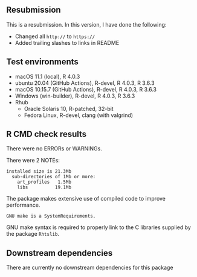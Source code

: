 ## Resubmission

This is a resubmission. In this version, I have done the following:

- Changed all `http://` to `https://`
- Added trailing slashes to links in README


## Test environments

* macOS 11.1 (local), R 4.0.3
* ubuntu 20.04 (GitHub Actions), R-devel, R 4.0.3, R 3.6.3
* macOS 10.15.7 (GitHub Actions), R-devel, R 4.0.3, R 3.6.3
* Windows (win-builder), R-devel, R 4.0.3, R 3.6.3
* Rhub
    - Oracle Solaris 10, R-patched, 32-bit
    - Fedora Linux, R-devel, clang (with valgrind)



## R CMD check results


There were no ERRORs or WARNINGs.


There were 2 NOTEs:

```
installed size is 21.3Mb
  sub-directories of 1Mb or more:
    art_profiles   1.5Mb
    libs          19.1Mb
```

The package makes extensive use of compiled code to improve performance.


```
GNU make is a SystemRequirements.
```

GNU make syntax is required to properly link to the C libraries supplied by the
package `Rhtslib`.




## Downstream dependencies

There are currently no downstream dependencies for this package
